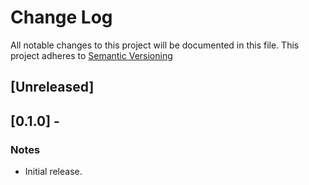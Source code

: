 # Change Log
All notable changes to this project will be documented in this file.
This project adheres to [Semantic Versioning](http://semver.org/)


## [Unreleased]

## [0.1.0] -
### Notes
- Initial release.








